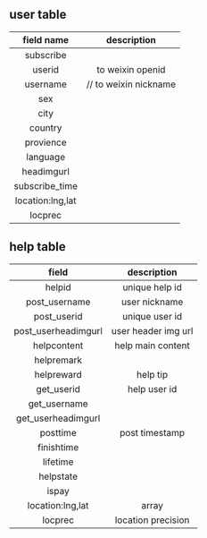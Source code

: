 
## user table
| field name   |  description            |
|:------------:|:-----------------------:|
|subscribe     |                         |
|userid        |to weixin openid         |
|username      |// to weixin nickname    |
|sex           |                         |
|city          |                         |
|country       |                         |
|provience     |                         |
|language      |                         |
|headimgurl    |                         |
|subscribe_time|                         |
|location:lng,lat|                       |
|locprec       |                         |

## help table
| field             |     description    |
|:-----------------:|:------------------:|
|helpid             |   unique help id   |
|post_username      |   user nickname    |
|post_userid        |   unique user id   |
|post_userheadimgurl|   user header img url|
|helpcontent        |   help main content|
|helpremark         |                    |
|helpreward         |  help tip          |
|get_userid         |  help user id      |
|get_username       |                    |
|get_userheadimgurl |                    |
|posttime           |  post timestamp    |
|finishtime         |                    |
|lifetime           |                    |
|helpstate          |                    |
|ispay              |                    |
|location:lng,lat   |  array             |
|locprec            |  location precision|




